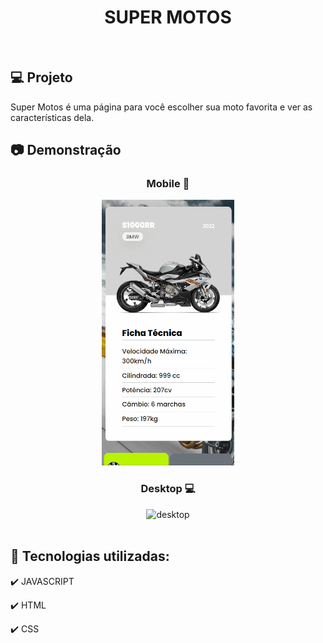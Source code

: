 <h1 align="center">
   SUPER MOTOS
</h1>

<br>

## 💻 Projeto

Super Motos é uma página para você escolher sua moto favorita e ver as características dela.

## 📷 Demonstração

<div align="center">

  ### Mobile 📱  
  <img src="./github/super-motos-mobile.gif" alt="mobile" height="425">

  <br>
  
  ### Desktop 💻
  <img src="./github/super-motos-desktop.gif" alt="desktop" height="425">
</div>

<br>

## 🚀 Tecnologias utilizadas:

✔️ JAVASCRIPT

✔️ HTML

✔️ CSS